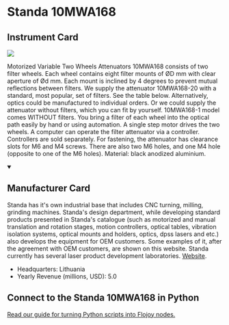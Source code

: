 
# Standa 10MWA168

## Instrument Card

<img src="https://v5.airtableusercontent.com/v1/19/19/1691539200000/Bp9d_OPgXQmdgeLSG1qzhA/HLVGuSTWJjE5b_-fEqL4YsVPyu8psIL3bf3ziPay09g-fXKCqgt7VNfQunxhUSzefQ_X0bDRC7b70ocpedt1PJsduxURUmrY4bNYxhGvHHBQf5TCXA7lrJ7Ub6QrN0gO/Vg6fXPk14wVfo5tZaBaazkBuy8UTTvDfKmftwgkr9jc"/>
<p>Motorized Variable Two Wheels Attenuators 10MWA168 consists of two filter wheels. Each wheel contains eight filter mounts of ØD mm with clear aperture of Ød mm. Each mount is inclined by 4 degrees to prevent mutual reflections between filters. We supply the attenuator 10MWA168-20 with a standard, most popular, set of filters. See the table below. Alternatively, optics could be manufactured to individual orders. Or we could supply the attenuator without filters, which you can fit by yourself. 10MWA168-1 model comes WITHOUT filters. You bring a filter of each wheel into the optical path easily by hand or using automation. A single step motor drives the two wheels. A computer can operate the filter attenuator via a controller. Controllers are sold separately. For fastening, the attenuator has clearance slots for M6 and M4 screws. There are also two M6 holes, and one M4 hole (opposite to one of the M6 holes). Material: black anodized aluminium.</p>

<details open>
<summary><h2>Manufacturer Card</h2></summary>

Standa has it's own industrial base that includes CNC turning, milling, grinding machines. Standa's design department, while developing standard products presented in Standa's catalogue (such as motorized and manual translation and rotation stages, motion controllers, optical tables, vibration isolation systems, optical mounts and holders, optics, dpss lasers and etc.) also develops the equipment for OEM customers. Some examples of it, after the agreement with OEM customers, are shown on this website. Standa currently has several laser product development laboratories. <a href="https://www.standa.lt/">Website</a>.

<ul>
  <li>Headquarters: Lithuania</li>
  <li>Yearly Revenue (millions, USD): 5.0</li>
</ul>
</details>

## Connect to the Standa 10MWA168 in Python

[Read our guide for turning Python scripts into Flojoy nodes.](https://docs.flojoy.ai/custom-nodes/creating-custom-node/)


